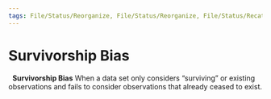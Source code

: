 ```yaml
---
tags: File/Status/Reorganize, File/Status/Reorganize, File/Status/Recategorize, File/Status/Summarize, File/Status/Structuralize
---
```


# Survivorship Bias
 
**Survivorship Bias** When a data set only considers “surviving” or existing observations and fails to consider observations that already ceased to exist.
